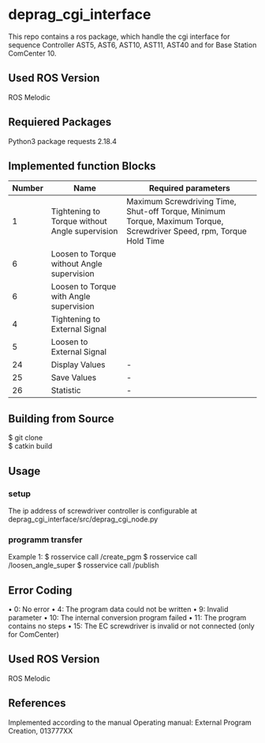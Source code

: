 # deprag_cgi_interface
This repo contains a ros package, which handle the cgi interface for sequence Controller AST5, AST6, AST10, AST11, AST40 and for Base Station ComCenter 10.


##  Used ROS Version
ROS Melodic 

## Requiered Packages
Python3 package requests 2.18.4

## Implemented function Blocks

| Number        | Name           | Required parameters  |
| ------------- |-------------|-------------|
|   1   |Tightening to Torque without Angle supervision |Maximum Screwdriving Time, Shut-off Torque, Minimum Torque, Maximum Torque, Screwdriver Speed, rpm, Torque Hold Time |
|   6   |Loosen to Torque without Angle supervision     | |
|   6   |Loosen to Torque with Angle supervision      | |
|   4   |Tightening to External Signal      | |
|   5   |Loosen to External Signal     | |
|   24  |Display Values      |- |
|   25  |Save Values      |- |
|   26  |Statistic      |-|

## Building from Source
$ git clone <br/>
$ catkin build <br/>

## Usage
### setup

The ip address of screwdriver controller is configurable at
deprag_cgi_interface/src/deprag_cgi_node.py 

### programm transfer 
Example 1: 
$ rosservice call /create_pgm
$ rosservice call /loosen_angle_super
$ rosservice call /publish


## Error Coding 
• 0: No error
• 4: The program data could not be written
• 9: Invalid parameter
• 10: The internal conversion program failed
• 11: The program contains no steps
• 15: The EC screwdriver is invalid or not connected (only for ComCenter)
## Used ROS Version
ROS Melodic 

## References
Implemented according to the manual Operating manual: External Program Creation, 013777XX

